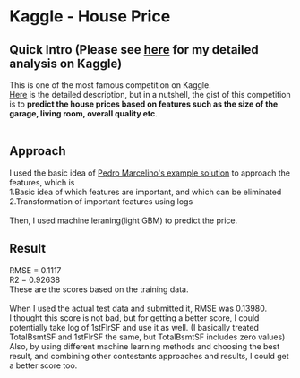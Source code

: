# Kaggle - House Price
## Quick Intro (Please see [here](https://github.com/TS-0910/Kaggle_Housing/blob/master/house-price-ts-0910.ipynb) for my detailed analysis on Kaggle)
This is one of the most famous competition on Kaggle.<br/>
[Here](https://www.kaggle.com/c/house-prices-advanced-regression-techniques) is the detailed description, but in a nutshell, the gist of this competition is to **predict the house prices based on features such as the size of the garage, living room, overall quality etc**.<br/><br/>


## Approach
I used the basic idea of [Pedro Marcelino's example solution](https://www.kaggle.com/pmarcelino/comprehensive-data-exploration-with-python) to approach the features, which is<br/>
1.Basic idea of which features are important, and which can be eliminated<br/>
2.Transformation of important features using logs<br/>
<br/>
Then, I used machine leraning(light GBM) to predict the price.<br/>

## Result
RMSE = 0.1117 <br/>
R2 = 0.92638 <br/>
These are the scores based on the training data.<br/>
<br/>
When I used the actual test data and submitted it, RMSE was 0.13980.<br/> 
I thought this score is not bad, but for getting a better score, I could potentially take log of 1stFlrSF and use it as well. (I basically treated TotalBsmtSF and 1stFlrSF the same, but TotalBsmtSF includes zero values) <br/>
Also, by using different machine learning methods and choosing the best result, and combining other contestants approaches and results, I could get a better score too. 
